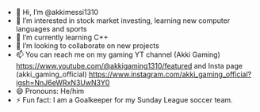 - 👋 Hi, I’m @akkimessi1310
- 👀 I’m interested in stock market investing, learning new computer languages and sports
- 🌱 I’m currently learning C++
- 💞️ I’m looking to collaborate on new projects
- 📫 You can reach me on my gaming YT channel (Akki Gaming) https://www.youtube.com/@akkigaming1310/featured and Insta page (akki_gaming_official) https://www.instagram.com/akki_gaming_official?igsh=NnJ6eWRxN3UwN3Y0
- 😄 Pronouns: He/him
- ⚡ Fun fact: I am a Goalkeeper for my Sunday League soccer team.

<!---
akkimessi1310/akkimessi1310 is a ✨ special ✨ repository because its `README.md` (this file) appears on your GitHub profile.
You can click the Preview link to take a look at your changes.
--->
